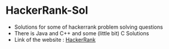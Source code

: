# HackerRank-Sol
- Solutions for some of hackerrank problem solving questions
- There is Java and C++ and some (little bit) C  Solutions 
- Link of the website : [HackerRank](https://www.hackerrank.com/ "HackerRank")
